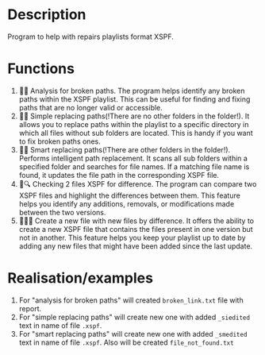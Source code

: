 # Description
Program to help with repairs playlists format XSPF.

# Functions
1. 🧐🔗 Analysis for broken paths. The program helps identify any broken paths within the XSPF playlist. 
This can be useful for finding and fixing paths that are no longer valid or accessible.
2. 🔄📂 Simple replacing paths(!There are no other folders in the folder!). It allows you to replace paths within the 
playlist to a specific directory in which all files without sub folders are located. This is handy if you want to fix broken paths ones.
3. 🔄📂 Smart replacing paths(!There are other folders in the folder!). Performs intelligent path replacement. 
It scans all sub folders within a specified folder and searches for file names. 
If a matching file name is found, it updates the file path in the corresponding XSPF file.
4. 📃🔍 Checking 2 files XSPF for difference. The program can compare two XSPF files and highlight the differences between them. 
This feature helps you identify any additions, removals, or modifications made between the two versions.
5. 📂➕💾 Create a new file with new files by difference. 
It offers the ability to create a new XSPF file that contains the files present in one version but not in another. 
This feature helps you keep your playlist up to date by adding any new files that might have been added since the last update.

# Realisation/examples
1. For "analysis for broken paths" will created `broken_link.txt` file with report.
2. For "simple replacing paths" will create new one with added `_siedited` text in name of file `.xspf`.
3. For "smart replacing paths" will create new one with added `_smedited` text in name of file `.xspf`. 
Also will be created `file_not_found.txt`